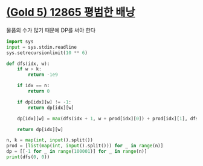 # [(Gold 5) 12865 평범한 배낭](https://www.acmicpc.net/problem/12865)

물품의 수가 많기 때문에 DP를 써야 한다

```python
import sys
input = sys.stdin.readline
sys.setrecursionlimit(10 ** 6)

def dfs(idx, w):
    if w > k:
        return -1e9

    if idx == n:
        return 0

    if dp[idx][w] != -1:
        return dp[idx][w]

    dp[idx][w] = max(dfs(idx + 1, w + prod[idx][0]) + prod[idx][1], dfs(idx + 1, w))

    return dp[idx][w]

n, k = map(int, input().split())
prod = [list(map(int, input().split())) for _ in range(n)]
dp = [[-1 for _ in range(100001)] for _ in range(n)]
print(dfs(0, 0))
```

